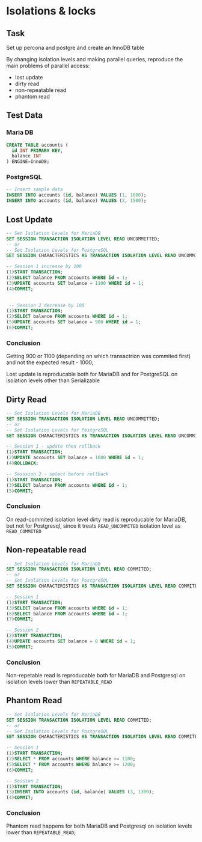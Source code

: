 # Isolations & locks 

## Task
Set up percona and postgre and create an InnoDB table 

By changing isolation levels and making parallel queries, reproduce the main problems of parallel access:

- lost update
- dirty read
- non-repeatable read
- phantom read

## Test Data

### Maria DB
```sql
CREATE TABLE accounts (
  id INT PRIMARY KEY,
  balance INT
) ENGINE=InnoDB;
```

### PostgreSQL

```sql
-- Insert sample data
INSERT INTO accounts (id, balance) VALUES (1, 1000);
INSERT INTO accounts (id, balance) VALUES (2, 1500);
```


## Lost Update

```sql
-- Set Isolation Levels for MariaDB
SET SESSION TRANSACTION ISOLATION LEVEL READ UNCOMMITTED;
-- or
-- Set Isolation Levels for PostgreSQL
SET SESSION CHARACTERISTICS AS TRANSACTION ISOLATION LEVEL READ UNCOMMITTED;

-- Session 1 increase by 100
(1)START TRANSACTION;
(2)SELECT balance FROM accounts WHERE id = 1;
(3)UPDATE accounts SET balance = 1100 WHERE id = 1;
(4)COMMIT;

 
 -- Session 2 decrease by 100
(1)START TRANSACTION;
(2)SELECT balance FROM accounts WHERE id = 1;
(5)UPDATE accounts SET balance = 900 WHERE id = 1;
(6)COMMIT;


```

### Conclusion
Getting 900 or 1100 (depending on which transactrion was commited first) and not the expected result - 1000;

Lost update is reproducable both for MariaDB and for PostgreSQL on isolation levels other than Serializable

## Dirty Read

```sql
-- Set Isolation Levels for MariaDB
SET SESSION TRANSACTION ISOLATION LEVEL READ UNCOMMITTED;
-- or
-- Set Isolation Levels for PostgreSQL
SET SESSION CHARACTERISTICS AS TRANSACTION ISOLATION LEVEL READ UNCOMMITTED;

-- Session 1 - update then rollback
(1)START TRANSACTION;
(2)UPDATE accounts SET balance = 1000 WHERE id = 1;
(4)ROLLBACK;

-- Sesssion 2 - select before rollback
(1)START TRANSACTION;
(3)SELECT balance FROM accounts WHERE id = 1;
(5)COMMIT;

```
### Conclusion

On read-commited isolation level dirty read is reproducable for MariaDB, but not for Postgresql, since it treats `READ_UNCOMMITED` isolation level as `READ_COMMITED`

## Non-repeatable read

```sql
-- Set Isolation Levels for MariaDB
SET SESSION TRANSACTION ISOLATION LEVEL READ COMMITED;
-- or
-- Set Isolation Levels for PostgreSQL
SET SESSION CHARACTERISTICS AS TRANSACTION ISOLATION LEVEL READ COMMITED;

-- Session 1
(1)START TRANSACTION;
(3)SELECT balance FROM accounts WHERE id = 1;
(6)SELECT balance FROM accounts WHERE id = 1;
(7)COMMIT;

-- Session 2
(2)START TRANSACTION;
(4)UPDATE accounts SET balance = 0 WHERE id = 1;
(5)COMMIT;
```

### Conclusion

Non-repetable read is reproducable both for MariaDB and Postgresql on isolation levels lower than `REPEATABLE_READ`

## Phantom Read

```sql
-- Set Isolation Levels for MariaDB
SET SESSION TRANSACTION ISOLATION LEVEL READ COMMITED;
-- or
-- Set Isolation Levels for PostgreSQL
SET SESSION CHARACTERISTICS AS TRANSACTION ISOLATION LEVEL READ COMMITED;

-- Session 1
(1)START TRANSACTION;
(2)SELECT * FROM accounts WHERE balance >= 1100;
(5)SELECT * FROM accounts WHERE balance >= 1200;
(6)COMMIT;

-- Session 2
(1)START TRANSACTION;
(3)INSERT INTO accounts (id, balance) VALUES (3, 1300);
(4)COMMIT;
```

### Conclusion

Phantom read happens for both MariaDB and Postgresql on isolation levels lower than `REPEATABLE_READ`;